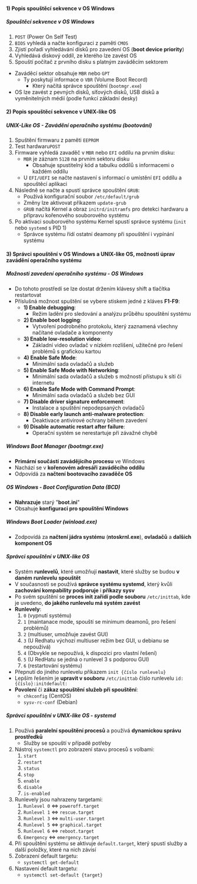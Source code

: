 #### 1) Popis spouštěcí sekvence v OS Windows
##### Spouštěcí sekvence v OS Windows
1) `POST` (Power On Self Test)
2) `BIOS` vyhledá a načte konfiguraci z paměti `CMOS`
3) Zjistí pořadí vyhledávání disků pro zavedení OS (**boot device priority**)
4) Vyhledává diskový oddíl, ze kterého lze zavést OS
5) Spouští počítač z prvního disku s platným zaváděcím sektorem
- Zaváděcí sektor obsahuje `MBR` nebo `GPT`
	- Ty poskytují informace o `VBR` (Volume Boot Record)
		- Který načítá správce spouštění (`bootmgr.exe`)
- OS lze zavést z pevných disků, síťových disků, USB disků a vyměnitelných médií (podle funkcí základní desky)
#### 2) Popis spouštěcí sekvence v UNIX-like OS
##### UNIX-Like OS - Zavádění operačního systému (bootování)
1) Spuštění firmwaru z paměti `EEPROM`
2) Test  hardwaru`POST`
3) Firmware vyhledá zavaděč v `MBR` nebo `EFI` oddílu na prvním disku:
    - `MBR` je záznam `512B` na prvním sektoru disku
        - Obsahuje spustitelný kód a tabulku oddílů s informacemi o každém oddílu
    - U `EFI/UEFI` se načte nastavení s informací o umístění `EFI` oddílu a spouštěcí aplikaci
4) Následně se načte a spustí správce spouštění `GRUB`:
    - Používá konfigurační soubor `/etc/default/grub`
    - Změny lze aktivovat příkazem `update-grub`
    - `GRUB` načítá Kernel a obraz `initrd/initramfs` pro detekci hardwaru a přípravu kořenového souborového systému
5) Po aktivaci souborového systému Kernel spustí správce systému (`init` nebo `systemd` s PID 1)
    - Správce systému řídí ostatní deamony při spouštění i vypínání systému
#### 3) Správci spouštění v OS Windows a UNIX-like OS, možnosti úprav zavádění operačního systému
##### Možnosti zavedení operačního systému - OS Windows
- Do tohoto prostředí se lze dostat držením klávesy shift a tlačítka restartovat
- Příslušná možnost spuštění se vybere stiskem jedné z kláves **F1-F9**:
	- **1) Enable debugging**:
		- Režim ladění pro sledování a analýzu průběhu spouštění systému
	- **2) Enable boot logging**:
		- Vytvoření podrobného protokolu, který zaznamená všechny načítané ovladače a komponenty
	- **3) Enable low-resolution video**:
		- Základní video ovladač v nízkém rozlišení, užitečné pro řešení problémů s grafickou kartou
	- **4) Enable Safe Mode**:
		- Minimální sada ovladačů a služeb
	- **5) Enable Safe Mode with Networking**:
		- Minimální sada ovladačů a služeb s možností přístupu k síti či internetu
	- **6) Enable Safe Mode with Command Prompt**:
		- Minimální sada ovladačů a služeb bez GUI
	- **7) Disable driver signature enforcement**:
		- Instalace a spuštění nepodepsaných ovladačů
	- **8) Disable early launch anti-malware protection**:
		- Deaktivace antivirové ochrany během zavedení
	- **9) Disable automatic restart after failure**:
		- Operační systém se nerestartuje při závažné chybě
##### Windows Boot Manager (bootmgr.exe)
- **Primární součástí zavádějícího procesu** ve Windows
- Nachází se v **kořenovém adresáři zaváděcího oddílu**
- Odpovídá za **načtení bootovacího zavaděče OS**
##### OS Windows - Boot Configuration Data (BCD)
- **Nahrazuje** starý "**boot.ini**"
- Obsahuje **konfiguraci pro spouštění Windows**
##### Windows Boot Loader (winload.exe)
- Zodpovídá za **načtení jádra systému** (**ntoskrnl.exe**), **ovladačů** a **dalších komponent OS**
##### Správci spouštění v UNIX-like OS
- Systém **runlevelů**, které umožňují **nastavit**, které služby se budou **v daném** **runlevelu** **spouštět**
- V současnosti se používá **správce systému systemd**, který kvůli **zachování kompability podporuje** i **příkazy sysv**
- Po svém spuštění se **proces init zařídí podle souboru** `/etc/inittab`, kde je uvedeno, **do jakého runlevelu má systém zavést**
- **Runlevely**:
	1) `0` (vypnutí systému)
	2) `1` (maintanace mode, spouští se minimum deamonů, pro řešení problémů)
	3) `2` (multiuser, umožňuje zavést GUI)
	4) `3` (U Redhatu výchozí multiuser režim bez GUI, u debianu se nepoužívá)
	5) `4` (Obvykle se nepoužívá, k dispozici pro vlastní řešení)
	6) `5` (U RedHatu se jedná o runlevel 3 s podporou GUI)
	7) `6` (restartování systému)
- Přepnutí do jiného runlevelu příkazem `init {číslo runlevelu}`
- Lepším řešením je **upravit v souboru** `/etc/inittab` číslo runlevelu `id:{číslo}:initdefault:`
- **Povolení** či **zákaz spouštění služeb při spouštění**:
	- `chkconfig` (CentOS) 
	- `sysv-rc-conf` (Debian)
##### Správci spouštění v UNIX-like OS - systemd
1) Používá **paralelní spouštění procesů** a používá **dynamickou správu prostředků**
	- Služby se spouští v případě potřeby
2) Nástroj `systemctl` pro zobrazení stavu procesů s volbami:
	1) `start`
	2) `restart`
	3) `status`
	4) `stop`
	5) `enable`
	6) `disable`
	7) `is-enabled`
3) Runlevely jsou nahrazeny targetami:
	1) `Runlevel 0` <=> `poweroff.target`
	2) `Runlevel 1` <=> `rescue.target`
	3) `Runlevel 3` <=> `multi-user.target`
	4) `Runlevel 5` <=> `graphical.target`
	5) ``Runlevel 6`` <=> `reboot.target`
	6) `Emergency` <=> `emergency.target`
4) Při spouštění systému se aktivuje `default.target`, který spustí služby a další položky, které na nich závisí
5) Zobrazení default targetu:
	- `systemctl get-default`
6) Nastavení default targetu:
	- `systemctl set-default {target}`